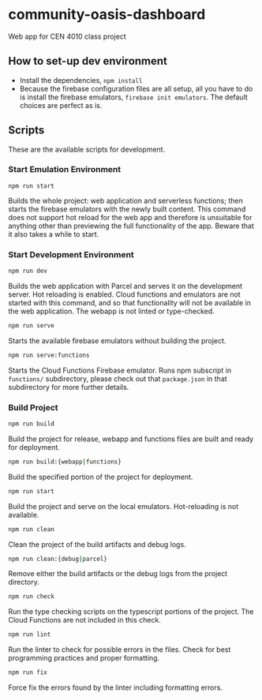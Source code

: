 # community-oasis-dashboard

Web app for CEN 4010 class project

## How to set-up dev environment

- Install the dependencies, `npm install`
- Because the firebase configuration files are all setup, all you have to do is install the firebase emulators, `firebase init emulators`. The default choices are perfect as is.

## Scripts

These are the available scripts for development.

### Start Emulation Environment

```npm
npm run start
```

Builds the whole project: web application and serverless functions; then starts the firebase emulators with the newly built content. This command does not support hot reload for the web app and therefore is unsuitable for anything other than previewing the full functionality of the app. Beware that it also takes a while to start.

### Start Development Environment

```bash
npm run dev
```

Builds the web application with Parcel and serves it on the development server. Hot reloading is enabled. Cloud functions and emulators are not started with this command, and so that functionality will not be available in the web application. The webapp is not linted or type-checked.

```bash
npm run serve
```

Starts the available firebase emulators without building the project.

```bash
npm run serve:functions
```

Starts the Cloud Functions Firebase emulator. Runs npm subscript in `functions/` subdirectory, please check out that `package.json` in that subdirectory for more further details.

### Build Project

```bash
npm run build
```

Build the project for release, webapp and functions files are built and ready for deployment.

```bash
npm run build:{webapp|functions}
```

Build the specified portion of the project for deployment.

```bash
npm run start
```

Build the project and serve on the local emulators. Hot-reloading is not available.

```bash
npm run clean
```

Clean the project of the build artifacts and debug logs.

```bash
npm run clean:{debug|parcel}
```

Remove either the build artifacts or the debug logs from the project directory.

```bash
npm run check
```

Run the type checking scripts on the typescript portions of the project. The Cloud Functions are not included in this check.

```bash
npm run lint
```

Run the linter to check for possible errors in the files. Check for best programming practices and proper formatting.

```bash
npm run fix
```

Force fix the errors found by the linter including formatting errors.
